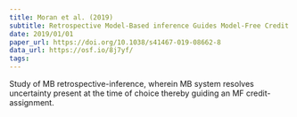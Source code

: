 ```yaml
---
title: Moran et al. (2019)
subtitle: Retrospective Model-Based inference Guides Model-Free Credit Assignment
date: 2019/01/01
paper_url: https://doi.org/10.1038/s41467-019-08662-8
data_url: https://osf.io/8j7yf/
tags:
---
```


Study of MB retrospective-inference, wherein MB system resolves uncertainty present at the time of choice thereby guiding an MF credit-assignment.

